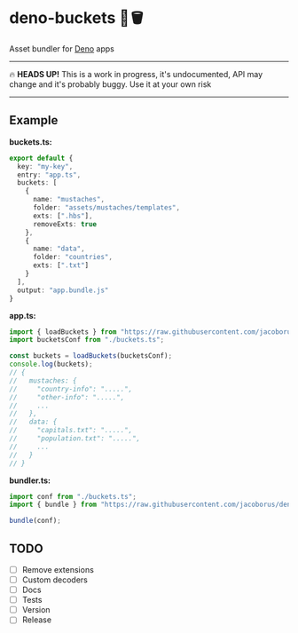 deno-buckets 🦕🪣
=================

Asset bundler for [Deno](https://deno.land) apps

---

:fire: **HEADS UP!** This is a work in progress, it's undocumented, API may change and it's probably buggy. Use it at your own risk

---

## Example

**buckets.ts:**

```typescript
export default {
  key: "my-key",
  entry: "app.ts",
  buckets: [
    {
      name: "mustaches",
      folder: "assets/mustaches/templates",
      exts: [".hbs"],
      removeExts: true
    },
    {
      name: "data",
      folder: "countries",
      exts: [".txt"]
    }
  ],
  output: "app.bundle.js"
}
```

**app.ts:**

```typescript
import { loadBuckets } from "https://raw.githubusercontent.com/jacoborus/deno-buckets/main/mod.ts";
import bucketsConf from "./buckets.ts";

const buckets = loadBuckets(bucketsConf);
console.log(buckets);
// {
//   mustaches: {
//     "country-info": ".....",
//     "other-info": ".....",
//     ...
//   },
//   data: {
//     "capitals.txt": ".....",
//     "population.txt": ".....",
//     ...
//   }
// }
```



**bundler.ts:**

```typescript
import conf from "./buckets.ts";
import { bundle } from "https://raw.githubusercontent.com/jacoborus/deno-buckets/main/mod.ts";

bundle(conf);
```

## TODO

- [ ] Remove extensions
- [ ] Custom decoders
- [ ] Docs
- [ ] Tests
- [ ] Version
- [ ] Release

